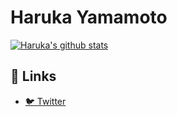 # Haruka Yamamoto

[![Haruka's github stats](https://github-readme-stats.vercel.app/api?username=Haruka0522&show_icons=true&count_private=true)](https://github.com/Haruka0522)


## :link: Links

- [:bird: Twitter](https://twitter.com/Haruka2003_exe)
